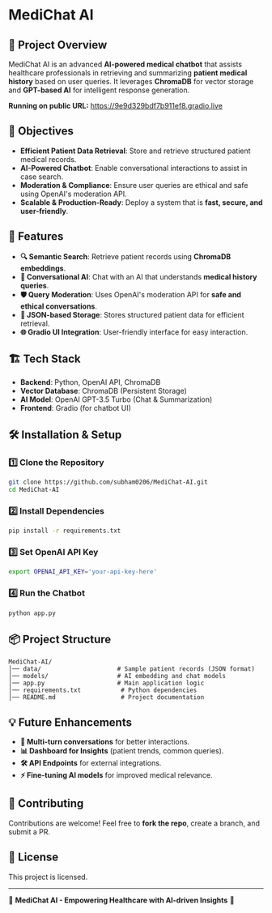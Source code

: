 # MediChat AI

## 📌 Project Overview
MediChat AI is an advanced **AI-powered medical chatbot** that assists healthcare professionals in retrieving and summarizing **patient medical history** based on user queries. It leverages **ChromaDB** for vector storage and **GPT-based AI** for intelligent response generation. 

**Running on public URL:** https://9e9d329bdf7b911ef8.gradio.live

## 🎯 Objectives
- **Efficient Patient Data Retrieval**: Store and retrieve structured patient medical records.
- **AI-Powered Chatbot**: Enable conversational interactions to assist in case search.
- **Moderation & Compliance**: Ensure user queries are ethical and safe using OpenAI's moderation API.
- **Scalable & Production-Ready**: Deploy a system that is **fast, secure, and user-friendly**.

## 🚀 Features
- **🔍 Semantic Search**: Retrieve patient records using **ChromaDB embeddings**.
- **💬 Conversational AI**: Chat with an AI that understands **medical history queries**.
- **🛡️ Query Moderation**: Uses OpenAI's moderation API for **safe and ethical conversations**.
- **📄 JSON-based Storage**: Stores structured patient data for efficient retrieval.
- **🌐 Gradio UI Integration**: User-friendly interface for easy interaction.

## 🏗️ Tech Stack
- **Backend**: Python, OpenAI API, ChromaDB
- **Vector Database**: ChromaDB (Persistent Storage)
- **AI Model**: OpenAI GPT-3.5 Turbo (Chat & Summarization)
- **Frontend**: Gradio (for chatbot UI)

## 🛠️ Installation & Setup
### 1️⃣ Clone the Repository
```bash
git clone https://github.com/subham0206/MediChat-AI.git
cd MediChat-AI
```
### 2️⃣ Install Dependencies
```bash
pip install -r requirements.txt
```
### 3️⃣ Set OpenAI API Key
```bash
export OPENAI_API_KEY='your-api-key-here'
```
### 4️⃣ Run the Chatbot
```bash
python app.py
```

## 📦 Project Structure
```
MediChat-AI/
│── data/                     # Sample patient records (JSON format)
│── models/                   # AI embedding and chat models
│── app.py                    # Main application logic
│── requirements.txt           # Python dependencies
│── README.md                  # Project documentation
```

## 💡 Future Enhancements
- **🔄 Multi-turn conversations** for better interactions.
- **📊 Dashboard for Insights** (patient trends, common queries).
- **🛠️ API Endpoints** for external integrations.
- **⚡ Fine-tuning AI models** for improved medical relevance.

## 🤝 Contributing
Contributions are welcome! Feel free to **fork the repo**, create a branch, and submit a PR.

## 📜 License
This project is licensed.

---
🌟 **MediChat AI - Empowering Healthcare with AI-driven Insights** 🌟
